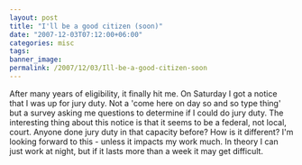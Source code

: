 ```yaml
---
layout: post
title: "I'll be a good citizen (soon)"
date: "2007-12-03T07:12:00+06:00"
categories: misc 
tags: 
banner_image: 
permalink: /2007/12/03/Ill-be-a-good-citizen-soon
---
```


After many years of eligibility, it finally hit me. On Saturday I got a notice that I was up for jury duty. Not a 'come here on day so and so type thing' but a survey asking me questions to determine if I could do jury duty. The interesting thing about this notice is that it seems to be a federal, not local, court. Anyone done jury duty in that capacity before? How is it different? I'm looking forward to this - unless it impacts my work much. In theory I can just work at night, but if it lasts more than a week it may get difficult.